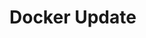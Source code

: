 <!-- generated by markdown-notes-tree -->

# Docker Update

<!-- optional markdown-notes-tree directory description starts here -->

<!-- optional markdown-notes-tree directory description ends here -->


